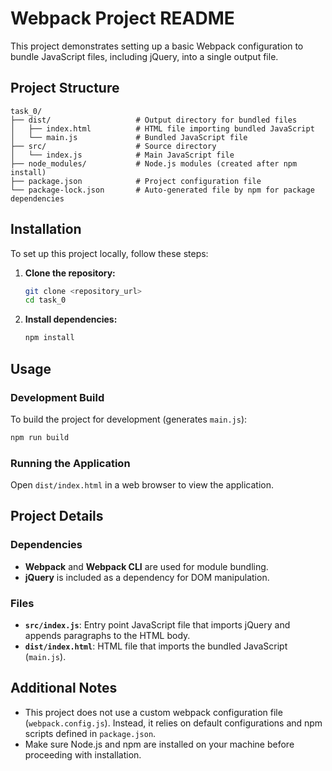 # Webpack Project README

This project demonstrates setting up a basic Webpack configuration to bundle JavaScript files, including jQuery, into a single output file.

## Project Structure

```
task_0/
├── dist/                   # Output directory for bundled files
│   ├── index.html          # HTML file importing bundled JavaScript
│   └── main.js             # Bundled JavaScript file
├── src/                    # Source directory
│   └── index.js            # Main JavaScript file
├── node_modules/           # Node.js modules (created after npm install)
├── package.json            # Project configuration file
└── package-lock.json       # Auto-generated file by npm for package dependencies
```

## Installation

To set up this project locally, follow these steps:

1. **Clone the repository:**
   ```bash
   git clone <repository_url>
   cd task_0
   ```

2. **Install dependencies:**
   ```bash
   npm install
   ```

## Usage

### Development Build

To build the project for development (generates `main.js`):

```bash
npm run build
```

### Running the Application

Open `dist/index.html` in a web browser to view the application.

## Project Details

### Dependencies

- **Webpack** and **Webpack CLI** are used for module bundling.
- **jQuery** is included as a dependency for DOM manipulation.

### Files

- **`src/index.js`**: Entry point JavaScript file that imports jQuery and appends paragraphs to the HTML body.
- **`dist/index.html`**: HTML file that imports the bundled JavaScript (`main.js`).

## Additional Notes

- This project does not use a custom webpack configuration file (`webpack.config.js`). Instead, it relies on default configurations and npm scripts defined in `package.json`.
- Make sure Node.js and npm are installed on your machine before proceeding with installation.
